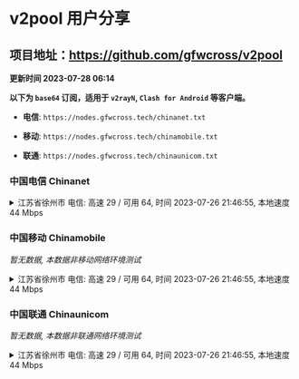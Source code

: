 # v2pool 用户分享
## 项目地址：<https://github.com/gfwcross/v2pool>
**更新时间 2023-07-28 06:14**


**以下为 `base64` 订阅，适用于 `v2rayN`, `Clash for Android` 等客户端。**

- **电信**: `https://nodes.gfwcross.tech/chinanet.txt`

- **移动**: `https://nodes.gfwcross.tech/chinamobile.txt`

- **联通**: `https://nodes.gfwcross.tech/chinaunicom.txt`


### 中国电信 Chinanet
<details><summary>江苏省徐州市 电信: 高速 29 / 可用 64, 时间 2023-07-26 21:46:55, 本地速度 44 Mbps</summary><p>可用节点订阅：https://transfer.sh/9fEH9g3srq/running.txt<br>高速节点订阅：https://transfer.sh/GJHu0oJsPR/good.txt<br>低延迟节点订阅：https://transfer.sh/hOSphokuXt/low_delay.txt</p></details>
<p></p>

### 中国移动 Chinamobile
<i>暂无数据, 本数据非移动网络环境测试</i>
<details><summary>江苏省徐州市 电信: 高速 29 / 可用 64, 时间 2023-07-26 21:46:55, 本地速度 44 Mbps</summary><p>可用节点订阅：https://transfer.sh/9fEH9g3srq/running.txt<br>高速节点订阅：https://transfer.sh/GJHu0oJsPR/good.txt<br>低延迟节点订阅：https://transfer.sh/hOSphokuXt/low_delay.txt</p></details>
<p></p>

### 中国联通 Chinaunicom
<i>暂无数据, 本数据非联通网络环境测试</i>
<details><summary>江苏省徐州市 电信: 高速 29 / 可用 64, 时间 2023-07-26 21:46:55, 本地速度 44 Mbps</summary><p>可用节点订阅：https://transfer.sh/9fEH9g3srq/running.txt<br>高速节点订阅：https://transfer.sh/GJHu0oJsPR/good.txt<br>低延迟节点订阅：https://transfer.sh/hOSphokuXt/low_delay.txt</p></details>
<p></p>